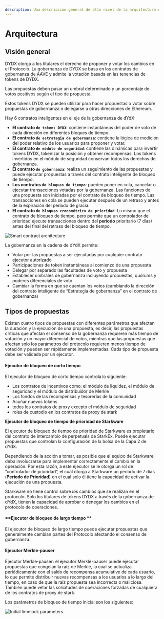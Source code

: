 ```yaml
---
description: Una descripción general de alto nivel de la arquitectura de gobernanza.
---
```


# Arquitectura

## Visión general

DYDX otorga a los titulares el derecho de proponer y votar los cambios en el Protocolo. La gobernanza de DYDX se basa en los contratos de gobernanza de AAVE y admite la votación basada en las tenencias de tokens de DYDX.

Las propuestas deben pasar un umbral determinado y un porcentaje de votos positivos según el tipo de propuesta.

Estos tokens DYDX se pueden utilizar para hacer propuestas o votar sobre propuestas de gobernanza o delegarse a otras direcciones de Ethereum.

Hay 6 contratos inteligentes en el eje de la gobernanza de dYdX:

* **El contrato `de tokens DYDX`**: contiene instantáneas del poder de voto de cada dirección en diferentes bloques de tiempo.
* **El contrato `de estrategia de gobernanza`**: contiene la lógica de medición del poder relativo de los usuarios para proponer y votar.
* **El contrato `de módulo de seguridad`**: contiene las dinámicas para invertir tokens DYDX, tokenizar la posición y obtener recompensas. Los tokens invertidos en el módulo de seguridad conservan todos los derechos de gobernanza.
* **El contrato `de gobernanza`**: realiza un seguimiento de las propuestas y puede ejecutar propuestas a través del contrato inteligente de bloqueo de tiempo.
* **Los contratos `de bloqueo de tiempo`**: pueden poner en cola, cancelar o ejecutar transacciones votadas por la gobernanza. Las funciones de una propuesta son iniciadas por el contrato de bloqueo de tiempo. Las transacciones en cola se pueden ejecutar después de un retraso y antes de la expiración del período de gracia.
* **El contrato `de bloqueo cronométrico de prioridad`**: Lo mismo que el contrato de bloqueo de tiempo, pero permite que un controlador de prioridad ejecute transacciones dentro del **período** prioritario (7 días) antes del final del retraso del bloqueo de tiempo.

![Smart contract architecture](<.. /.gitbook/assets/image (49).png>)

La gobernanza en la cadena de dYdX permite:

* Votar por las propuestas a ser ejecutadas por cualquier contrato ejecutor autorizado
* Participaciones de token instantáneas al comienzo de una propuesta
* Delegar por separado las facultades de voto y propuesta
* Establecer umbrales de gobernanza incluyendo propuestas, quórums y poderes diferenciales de voto
* Cambiar la forma en que se cuentan los votos (cambiando la dirección del contrato inteligente de “Estrategia de gobernanza” en el contrato de gobernanza)

## Tipos de propuestas

Existen cuatro tipos de propuestas con diferentes parámetros que afectan la duración y la ejecución de una propuesta, es decir, las propuestas críticas que afectan el consenso de la gobernanza requieren más tiempo de votación y un mayor diferencial de votos, mientras que las propuestas que afectan solo los parámetros del protocolo requieren menos tiempo de votación y pueden ser rápidamente implementadas. Cada tipo de propuesta debe ser validada por un ejecutor.

#### **Ejecutor de bloqueo de corto tiempo**

El ejecutor de bloqueo de corto tiempo controla lo siguiente:

* Los contratos de incentivos como: el módulo de liquidez, el módulo de seguridad y el módulo de distribuidor de Merkle
* Los fondos de las recompensas y tesorerías de la comunidad
* Acuñar nuevos tokens
* todos los contratos de proxy excepto el módulo de seguridad
* roles de custodio en los contratos de proxy de stark

**Ejecutor de bloqueo de tiempo de prioridad de Starkware**

El ejecutor de bloqueo de tiempo de prioridad de Starkware es propietario del contrato de intercambio de perpetuals de StarkEx. Puede ejecutar propuestas que controlan la configuración de la bolsa de la Capa 2 de dYdX.

Dependiendo de la acción a tomar, es posible que el equipo de Starkware deba involucrarse para implementar correctamente el cambio en la operación. Por esta razón, a este ejecutor se le otorga un rol de “controlador de prioridad”, el cual otorga a Starkware un período de 7 días (**Período de Prioridad**) en el cual solo él tiene la capacidad de activar la ejecución de una propuesta.

Starkware no tiene control sobre _los_ cambios que se realizan en el protocolo. Solo los titulares de tokens DYDX a través de la gobernanza de dYdX, tienen la capacidad de aprobar o denegar los cambios en el protocolo de operaciones.

#### **Ejecutor de bloqueo de largo tiempo **

El ejecutor de bloqueo de largo tiempo puede ejecutar propuestas que generalmente cambian partes del Protocolo afectando el consenso de gobernanza.

#### **Ejecutor Merkle-pauser**

Ejecutor Merkle-pauser: el ejecutor Merkle-pauser puede ejecutar propuestas que congelan la raíz de Merkle, la cual se actualiza periódicamente con el saldo de recompensa acumulativo de cada usuario, lo que permite distribuir nuevas recompensas a los usuarios a lo largo del tiempo, en caso de que la raíz propuesta sea incorrecta o maliciosa. También puede vetar las solicitudes de operaciones forzadas de cualquiera de los contratos de proxy de stark.

Los parámetros de bloqueo de tiempo inicial son los siguientes:

![Initial timelock parameters](<.. /.gitbook/assets/Initial Timelock Parameters.png>)

